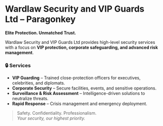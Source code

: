 # Wardlaw Security and VIP Guards Ltd – Paragonkey

**Elite Protection. Unmatched Trust.**

Wardlaw Security and VIP Guards Ltd provides high-level security services with a focus on **VIP protection, corporate safeguarding, and advanced risk management**.  

### 🔒 Services
- **VIP Guarding** – Trained close-protection officers for executives, celebrities, and diplomats.  
- **Corporate Security** – Secure facilities, events, and sensitive operations.  
- **Surveillance & Risk Assessment** – Intelligence-driven solutions to neutralize threats.  
- **Rapid Response** – Crisis management and emergency deployment.  

> Safety. Confidentiality. Professionalism.  
> *Your security, our highest priority.*
